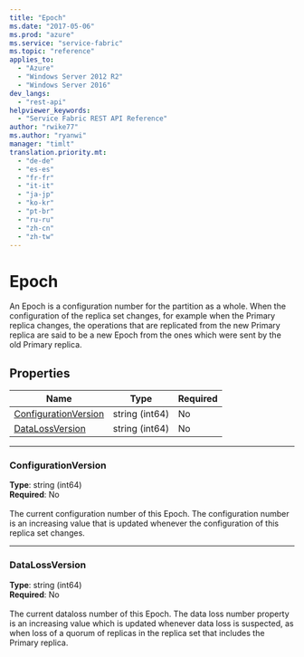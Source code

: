 ```yaml
---
title: "Epoch"
ms.date: "2017-05-06"
ms.prod: "azure"
ms.service: "service-fabric"
ms.topic: "reference"
applies_to: 
  - "Azure"
  - "Windows Server 2012 R2"
  - "Windows Server 2016"
dev_langs: 
  - "rest-api"
helpviewer_keywords: 
  - "Service Fabric REST API Reference"
author: "rwike77"
ms.author: "ryanwi"
manager: "timlt"
translation.priority.mt: 
  - "de-de"
  - "es-es"
  - "fr-fr"
  - "it-it"
  - "ja-jp"
  - "ko-kr"
  - "pt-br"
  - "ru-ru"
  - "zh-cn"
  - "zh-tw"
---
```

# Epoch

An Epoch is a configuration number for the partition as a whole. When the configuration of the replica set changes, for example when the Primary replica changes, the operations that are replicated from the new Primary replica are said to be a new Epoch from the ones which were sent by the old Primary replica.


## Properties
| Name | Type | Required |
| --- | --- | --- |
| [ConfigurationVersion](#configurationversion) | string (int64) | No |
| [DataLossVersion](#datalossversion) | string (int64) | No |

____
### ConfigurationVersion
__Type__: string (int64) <br/>
__Required__: No<br/>
<br/>
The current configuration number of this Epoch. The configuration number is an increasing value that is updated whenever the configuration of this replica set changes.

____
### DataLossVersion
__Type__: string (int64) <br/>
__Required__: No<br/>
<br/>
The current dataloss number of this Epoch. The data loss number property is an increasing value which is updated whenever data loss is suspected, as when loss of a quorum of replicas in the replica set that includes the Primary replica.
